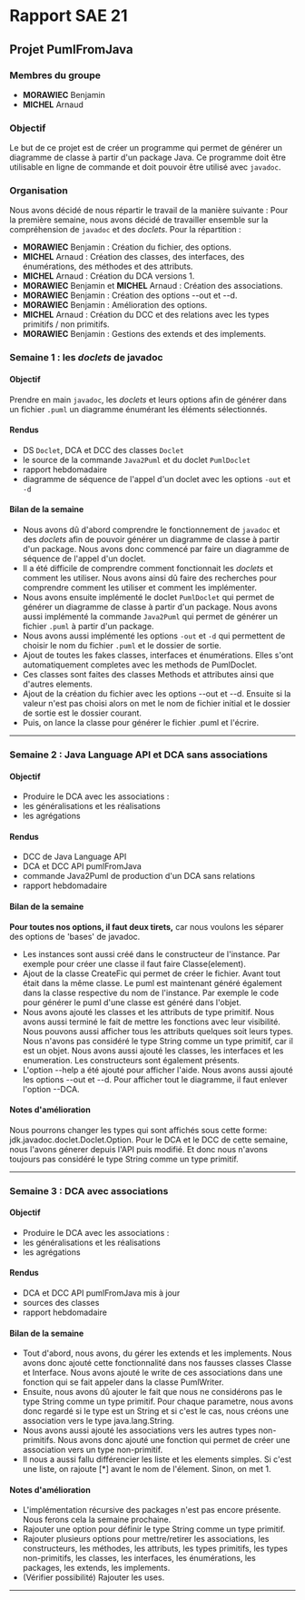 # Rapport SAE 21
## Projet PumlFromJava
### Membres du groupe
- __MORAWIEC__ Benjamin
- __MICHEL__ Arnaud

### Objectif
Le but de ce projet est de créer un programme qui permet de générer un diagramme de classe à partir d'un package Java. Ce programme doit être utilisable en ligne de commande et doit pouvoir être utilisé avec `javadoc`.

### Organisation
Nous avons décidé de nous répartir le travail de la manière suivante :
Pour la première semaine, nous avons décidé de travailler ensemble sur la compréhension de `javadoc` et des *doclets*.
Pour la répartition :
- __MORAWIEC__ Benjamin : Création du fichier, des options.
- __MICHEL__ Arnaud : Création des classes, des interfaces, des énumérations, des méthodes et des attributs.
- __MICHEL__ Arnaud : Création du DCA versions 1.
- __MORAWIEC__ Benjamin et __MICHEL__ Arnaud : Création des associations.
- __MORAWIEC__ Benjamin : Création des options --out et --d.
- __MORAWIEC__ Benjamin : Amélioration des options.
- __MICHEL__ Arnaud : Création du DCC et des relations avec les types primitifs / non primitifs.
- __MORAWIEC__ Benjamin : Gestions des extends et des implements.

### Semaine 1 : les *doclets* de javadoc
#### Objectif
Prendre en main `javadoc`, les *doclets* et leurs options afin de générer dans un fichier `.puml` un diagramme énumérant les éléments sélectionnés.

#### Rendus
- DS `Doclet`, DCA et DCC des classes `Doclet`
- le source de la commande `Java2Puml` et du doclet `PumlDoclet`
- rapport hebdomadaire
- diagramme de séquence de l'appel d'un doclet avec les options `-out` et `-d`

#### Bilan de la semaine
- Nous avons dû d'abord comprendre le fonctionnement de `javadoc` et des *doclets* afin de pouvoir générer un diagramme de classe à partir d'un package. Nous avons donc commencé par faire un diagramme de séquence de l'appel d'un doclet.
- Il a été difficile de comprendre comment fonctionnait les *doclets* et comment les utiliser. Nous avons ainsi dû faire des recherches pour comprendre comment les utiliser et comment les implémenter.
- Nous avons ensuite implémenté le doclet `PumlDoclet` qui permet de générer un diagramme de classe à partir d'un package. Nous avons aussi implémenté la commande `Java2Puml` qui permet de générer un fichier `.puml` à partir d'un package.
- Nous avons aussi implémenté les options `-out` et `-d` qui permettent de choisir le nom du fichier `.puml` et le dossier de sortie.
- Ajout de toutes les fakes classes, interfaces et énumérations. Elles s'ont automatiquement completes avec les methods de PumlDoclet.
- Ces classes sont faites des classes Methods et attributes ainsi que d'autres elements.
- Ajout de la création du fichier avec les options --out et --d. Ensuite si la valeur n'est pas choisi alors on met le nom de fichier initial et le dossier de sortie est le dossier courant.
- Puis, on lance la classe pour générer le fichier .puml et l'écrire.

---

### Semaine 2 : Java Language API et DCA sans associations
#### Objectif
- Produire le DCA avec les associations :
- les généralisations et les réalisations
- les agrégations

#### Rendus
- DCC de Java Language API
- DCA et DCC API pumlFromJava
- commande Java2Puml de production d'un DCA sans relations
- rapport hebdomadaire

#### Bilan de la semaine
__Pour toutes nos options, il faut deux tirets,__ car nous voulons les séparer des options de 'bases' de javadoc.
- Les instances sont aussi créé dans le constructeur de l'instance. Par exemple pour créer une classe il faut faire Classe(element).
- Ajout de la classe CreateFic qui permet de créer le fichier. Avant tout était dans la même classe. Le puml est maintenant généré également dans la classe respective du nom de l'instance. Par exemple le code pour générer le puml d'une classe est généré dans l'objet.
- Nous avons ajouté les classes et les attributs de type primitif. Nous avons aussi terminé le fait de mettre les fonctions avec leur visibilité. Nous pouvons aussi afficher tous les attributs quelques soit leurs types. Nous n'avons pas considéré le type String comme un type primitif, car il est un objet. Nous avons aussi ajouté les classes, les interfaces et les enumeration. Les constructeurs sont également présents.
- L'option --help a été ajouté pour afficher l'aide. Nous avons aussi ajouté les options --out et --d. Pour afficher tout le diagramme, il faut enlever l'option --DCA.

#### Notes d'amélioration
Nous pourrons changer les types qui sont affichés sous cette forme: jdk.javadoc.doclet.Doclet.Option.
Pour le DCA et le DCC de cette semaine, nous l'avons génerer depuis l'API puis modifié. Et donc nous n'avons toujours pas considéré le type String comme un type primitif.

---

### Semaine 3 : DCA avec associations
#### Objectif
- Produire le DCA avec les associations :
- les généralisations et les réalisations
- les agrégations

#### Rendus
- DCA et DCC API pumlFromJava mis à jour
- sources des classes
- rapport hebdomadaire

#### Bilan de la semaine
- Tout d'abord, nous avons, du gérer les extends et les implements. Nous avons donc ajouté cette fonctionnalité dans nos fausses classes Classe et Interface. Nous avons ajouté le write de ces associations dans une fonction qui se fait appeler dans la classe PumlWriter.
- Ensuite, nous avons dû ajouter le fait que nous ne considérons pas le type String comme un type primitif. Pour chaque parametre, nous avons donc regardé si le type est un String et si c'est le cas, nous créons une association vers le type java.lang.String.
- Nous avons aussi ajouté les associations vers les autres types non-primitifs. Nous avons donc ajouté une fonction qui permet de créer une association vers un type non-primitif.
- Il nous a aussi fallu différencier les liste et les elements simples. Si c'est une liste, on rajoute [*] avant le nom de l'élement. Sinon, on met 1.

#### Notes d'amélioration
- L'implémentation récursive des packages n'est pas encore présente. Nous ferons cela la semaine prochaine.
- Rajouter une option pour définir le type String comme un type primitif.
- Rajouter plusieurs options pour mettre/retirer les associations, les constructeurs, les méthodes, les attributs, les types primitifs, les types non-primitifs, les classes, les interfaces, les énumérations, les packages, les extends, les implements.
- (Vérifier possibilité) Rajouter les uses.

---

